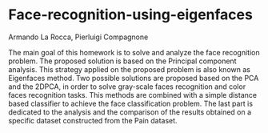 # Face-recognition-using-eigenfaces
Armando La Rocca, Pierluigi Compagnone

The main goal of this homework is to solve and analyze the face recognition problem. The proposed solution is based on the Principal component analysis. This strategy applied on the proposed problem is also known as Eigenfaces method. Two possible solutions are proposed based on the PCA and the 2DPCA, in order to solve gray-scale faces recognition and color faces recognition tasks. This methods are combined with a simple distance based classifier to achieve the face classification problem. The last part is dedicated to the analysis and the comparison of the results obtained on a specific dataset constructed from the Pain dataset.
